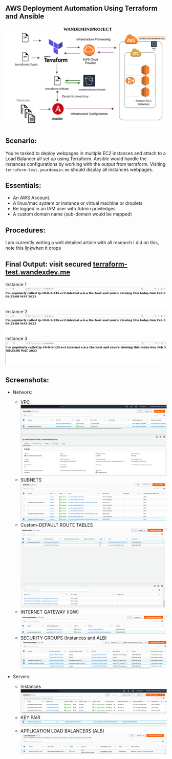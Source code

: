 ## AWS Deployment Automation Using Terraform and Ansible
![Archeiture Diagram](images/terra.png)

## Scenario:
You're tasked to deploy webpages in multiple EC2 instances and attach to a Load Balancer all set up using Terraform. Ansible would handle the instances configurations by working with the output from terraform. Visiting `terraform-test.yourdomain.me` should display all instances webpages.

## Essentials:
* An AWS Account.
* A linux/mac system or instance or virtual machine or droplets
* Be logged in an IAM user with Admin priviledges 
* A custom domain name (sub-domain would be mapped)

## Procedures:
I am currently writing a well detailed article with all research I did on this, note this [link](https://dev.to/wandexdev)when it drops

## Final Output: visit secured [terraform-test.wandexdev.me](terraform-test.wandexdev.me)
Instance 1
![i1](images/i1.png)
Instance 2
![i2](images/i2.png)
instance 3
![i3](images/i3.png)

## Screenshots:
* Network:
	* VPC
![vpc](Images/vpc.png)
	* SUBNETS
![subnets](images/subnets.png)
	* Custom-DEFAULT ROUTE TABLES
![rt](images/rt.png)
	* INTERNET GATEWAY (IGW)
![igw](images/igw.png)
	* SECURITY GROUPS (Instances and ALB)
![sg](images/sg.png)
	 
* Servers: 
	* Instances
![instances](images/instances.png)
	* KEY PAIR
![kp](images/keypair.png)
	* APPLICATION LOAD BALANCERS (ALB)
![ALB](images/alb.png)

